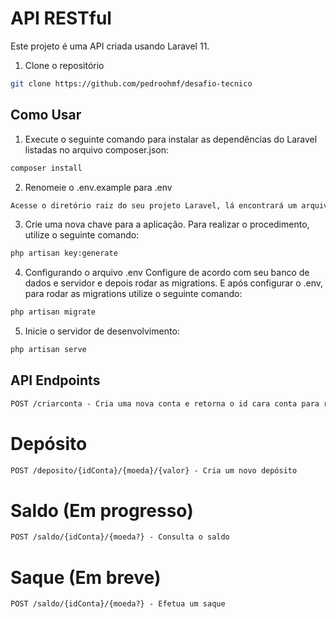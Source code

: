 # API RESTful

Este projeto é uma API criada usando Laravel 11.

1. Clone o repositório

```bash
git clone https://github.com/pedroohmf/desafio-tecnico
```

## Como Usar

1. Execute o seguinte comando para instalar as dependências do Laravel listadas no arquivo composer.json:

```markdown
composer install
```

2. Renomeie o .env.example para .env

```markdown
Acesse o diretório raiz do seu projeto Laravel, lá encontrará um arquivo com o nome .env.example, basta renomear para .env
```

3. Crie uma nova chave para a aplicação. Para realizar o procedimento, utilize o seguinte comando:

```markdown
php artisan key:generate
```

4. Configurando o arquivo .env
Configure de acordo com seu banco de dados e servidor e depois rodar as migrations. E após configurar o .env, para rodar as migrations utilize o seguinte comando:

```markdown
php artisan migrate
```

5. Inicie o servidor de desenvolvimento:

```markdown
php artisan serve
```

## API Endpoints

```markdown
POST /criarconta - Cria uma nova conta e retorna o id cara conta para realizar as transações
```

# Depósito

```markdown
POST /deposito/{idConta}/{moeda}/{valor} - Cria um novo depósito
```

# Saldo (Em progresso)

```markdown
POST /saldo/{idConta}/{moeda?} - Consulta o saldo
```

# Saque (Em breve)

```markdown
POST /saldo/{idConta}/{moeda?} - Efetua um saque
```
